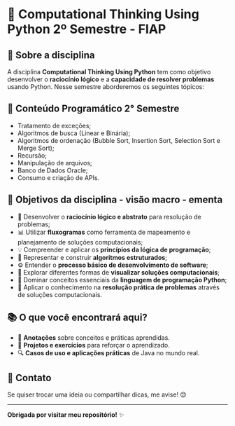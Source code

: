 # 🐍 Computational Thinking Using Python 2º Semestre - FIAP  

## 📌 Sobre a disciplina  

A disciplina **Computational Thinking Using Python** tem como objetivo desenvolver o **raciocínio lógico** e a **capacidade de resolver problemas** usando Python. Nesse semestre aborderemos os seguintes tópicos: 

## 📒 Conteúdo Programático 2° Semestre

- Tratamento de exceções;  
- Algoritmos de busca (Linear e Binária);  
- Algoritmos de ordenação (Bubble Sort, Insertion Sort, Selection Sort e Merge Sort);
- Recursão;
- Manipulação de arquivos;  
- Banco de Dados Oracle; 
- Consumo e criação de APIs. 

## 🎯 Objetivos da disciplina - visão macro - ementa

- 🧠 Desenvolver o **raciocínio lógico e abstrato** para resolução de problemas;  
- 📊 Utilizar **fluxogramas** como ferramenta de mapeamento e planejamento de soluções computacionais; 
- 💡 Compreender e aplicar os **princípios da lógica de programação**;
- 🔨 Representar e construir **algoritmos estruturados**;  
- ⚙️ Entender o **processo básico de desenvolvimento de software**; 
- 👀 Explorar diferentes formas de **visualizar soluções computacionais**; 
- 🐍 Dominar conceitos essenciais da **linguagem de programação Python**; 
- 🚀 Aplicar o conhecimento na **resolução prática de problemas** através de soluções computacionais.


## 📚 O que você encontrará aqui?
 
- 📑 <strong>Anotações</strong> sobre conceitos e práticas aprendidas.
- 🚀 <strong>Projetos e exercícios</strong> para reforçar o aprendizado.
- 🔍 <strong>Casos de uso e aplicações práticas</strong> de Java no mundo real.


## 💬 Contato
 
Se quiser trocar uma ideia ou compartilhar dicas, me avise! 😊
 
---
 
**Obrigada por visitar meu repositório!** ✨

